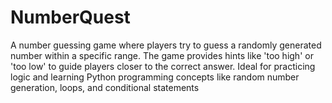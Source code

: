 # NumberQuest
A  number guessing game where players try to guess a randomly generated number within a specific range. The game provides hints like 'too high' or 'too low' to guide players closer to the correct answer. Ideal for practicing logic and learning Python programming concepts like random number generation, loops, and conditional statements
